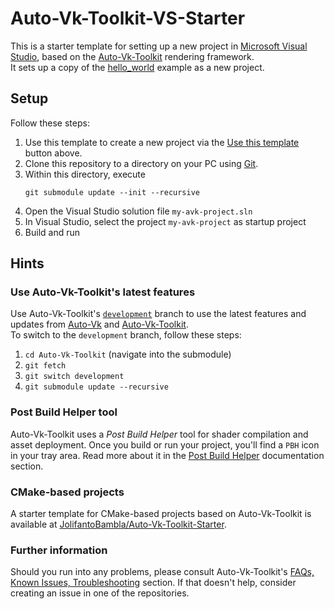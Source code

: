 # Auto-Vk-Toolkit-VS-Starter

This is a starter template for setting up a new project in [Microsoft Visual Studio](https://visualstudio.microsoft.com/), based on the [Auto-Vk-Toolkit](https://github.com/cg-tuwien/Auto-Vk-Toolkit) rendering framework.     
It sets up a copy of the [hello_world](https://github.com/cg-tuwien/Auto-Vk-Toolkit/tree/master/examples/hello_world) example as a new project.

## Setup

Follow these steps:
1. Use this template to create a new project via the [Use this template](https://github.com/cg-tuwien/Auto-Vk-Toolkit-VS-Starter/generate) button above.
2. Clone this repository to a directory on your PC using [Git](https://gitforwindows.org/).
3. Within this directory, execute    
    ```
	git submodule update --init --recursive 
	```
4. Open the Visual Studio solution file `my-avk-project.sln`
5. In Visual Studio, select the project `my-avk-project` as startup project
6. Build and run 

## Hints

### Use Auto-Vk-Toolkit's latest features

Use Auto-Vk-Toolkit's [`development`](https://github.com/cg-tuwien/Auto-Vk-Toolkit/tree/development) branch to use the latest features and updates from [Auto-Vk](https://github.com/cg-tuwien/Auto-Vk) and [Auto-Vk-Toolkit](https://github.com/cg-tuwien/Auto-Vk-Toolkit).     
To switch to the `development` branch, follow these steps: 
1. `cd Auto-Vk-Toolkit` (navigate into the submodule)
2. `git fetch`
3. `git switch development`
4. `git submodule update --recursive` 

### Post Build Helper tool

Auto-Vk-Toolkit uses a _Post Build Helper_ tool for shader compilation and asset deployment. Once you build or run your project, you'll find a `PBH` icon in your tray area. Read more about it in the [Post Build Helper]() documentation section.

### CMake-based projects

A starter template for CMake-based projects based on Auto-Vk-Toolkit is available at [JolifantoBambla/Auto-Vk-Toolkit-Starter](https://github.com/JolifantoBambla/Auto-Vk-Toolkit-Starter).

### Further information

Should you run into any problems, please consult Auto-Vk-Toolkit's [FAQs, Known Issues, Troubleshooting](https://github.com/cg-tuwien/Auto-Vk-Toolkit/tree/master#faqs-known-issues-troubleshooting) section. If that doesn't help, consider creating an issue in one of the repositories.
